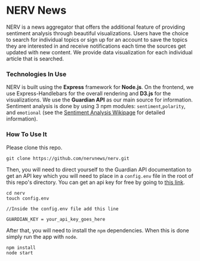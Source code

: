 # NERV News

NERV is a news aggregator that offers the additional feature of providing sentiment analysis
through beautiful visualizations. Users have the choice to search for individual topics or sign up
for an account to save the topics they are interested in and receive notifications each time the sources
get updated with new content. We provide data visualization for each individual article that is searched.

### Technologies In Use

NERV is built using the **Express** framework for **Node.js**. On the frontend, we use Express-Handlebars for the
overall rendering and **D3.js** for the visualizations. We use the **Guardian API** as our main source for information.
Sentiment analysis is done by using 3 npm modules: `sentiment`,`polarity`, and `emotional`
(see the [Sentiment Analysis Wikipage](https://github.com/nervnews/nerv/wiki/Sentiment-Analysis) for detailed information).

### How To Use It

Please clone this repo.

```
git clone https://github.com/nervnews/nerv.git

```

Then, you will need to direct yourself to the Guardian API documentation to get an API key
which you will need to place in a `config.env` file in the root of this repo's directory. You can get an api key for
free by going to [this link](http://open-platform.theguardian.com/access/).

```
cd nerv
touch config.env

//Inside the config.env file add this line

GUARDIAN_KEY = your_api_key_goes_here

```

After that, you will need to install the `npm` dependencies. When this is done simply run the app with `node`.

```
npm install
node start

```
